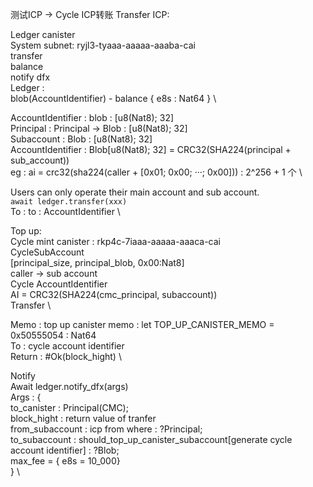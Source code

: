 测试ICP -> Cycle
ICP转账
Transfer ICP:

Ledger canister \
	System subnet: ryjl3-tyaaa-aaaaa-aaaba-cai \
		transfer \
		balance \
		notify dfx \
Ledger : \
	blob(AccountIdentifier) - balance { e8s : Nat64 } \

AccountIdentifier : blob : [u8(Nat8); 32] \
	Principal : Principal -> Blob : [u8(Nat8); 32] \
	Subaccount : Blob : [u8(Nat8); 32] \
	AccountIdentifier : Blob[u8(Nat8); 32] =  CRC32(SHA224(principal + sub_account)) \
		eg : ai = crc32(sha224(caller + [0x01; 0x00; ···; 0x00])) : 2^256 + 1 个 \

Users can only operate their main account and sub account. \
``` await ledger.transfer(xxx) ``` \
To : to : AccountIdentifier \


Top up: \
Cycle mint canister : rkp4c-7iaaa-aaaaa-aaaca-cai \
CycleSubAccount \
	[principal_size, principal_blob, 0x00:Nat8] \
	caller -> sub account \
Cycle AccountIdentifier \
	AI = CRC32(SHA224(cmc_principal, subaccount)) \
Transfer \


Memo : top up canister memo : let TOP_UP_CANISTER_MEMO = 0x50555054 : Nat64 \
To : cycle account identifier \
Return : #Ok(block_hight) \

Notify \
Await ledger.notify_dfx(args) \
Args : { \
	to_canister : Principal(CMC); \
	block_hight : return value of tranfer \
	from_subaccount : icp from where : ?Principal; \
	to_subaccount : should_top_up_canister_subaccount[generate cycle account identifier] : ?Blob; \
	max_fee = { e8s = 10_000} \
} \
